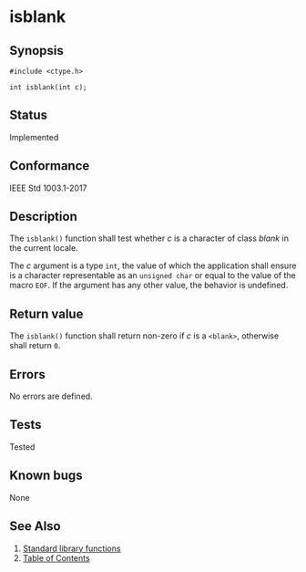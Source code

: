 # isblank

## Synopsis

`#include <ctype.h>`

`int isblank(int c);`

## Status

Implemented

## Conformance

IEEE Std 1003.1-2017

## Description

The `isblank()` function shall test whether _c_ is a character of class _blank_ in the current locale.

The _c_ argument is a type `int`, the value of which the application shall ensure is a character representable as an
`unsigned char` or equal to the value of the macro `EOF`. If the argument has any other value, the behavior is
undefined.

## Return value

The `isblank()` function shall return non-zero if _c_ is a `<blank>`, otherwise shall return `0`.

## Errors

No errors are defined.

## Tests

Tested

## Known bugs

None

## See Also

1. [Standard library functions](../functions.md)
2. [Table of Contents](../../../README.md)
